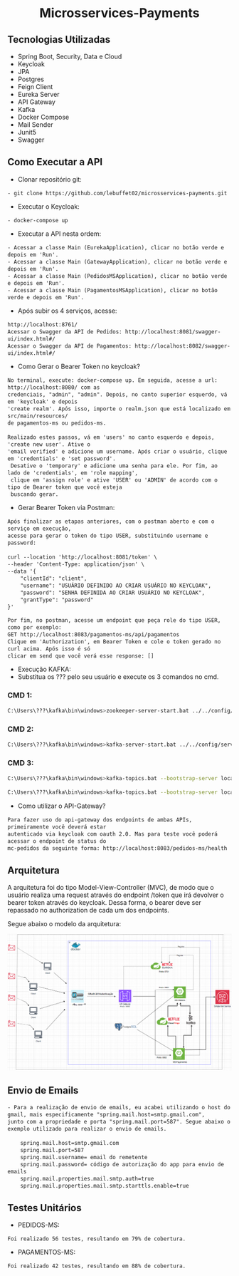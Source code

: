 <h1 align="center">
  Microsservices-Payments
</h1>


## Tecnologias Utilizadas

- Spring Boot, Security, Data e Cloud
- Keycloak
- JPA
- Postgres
- Feign Client
- Eureka Server
- API Gateway
- Kafka
- Docker Compose
- Mail Sender
- Junit5
- Swagger

## Como Executar a API

- Clonar repositório git:
```
- git clone https://github.com/lebuffet02/microsservices-payments.git
```
- Executar o Keycloak:
```
- docker-compose up
```
- Executar a API nesta ordem:
```
- Acessar a classe Main (EurekaApplication), clicar no botão verde e depois em 'Run'.
- Acessar a classe Main (GatewayApplication), clicar no botão verde e depois em 'Run'.
- Acessar a classe Main (PedidosMSApplication), clicar no botão verde e depois em 'Run'.
- Acessar a classe Main (PagamentosMSApplication), clicar no botão verde e depois em 'Run'.
```

- Após subir os 4 serviços, acesse:
```
http://localhost:8761/
Acessar o Swagger da API de Pedidos: http://localhost:8081/swagger-ui/index.html#/
Acessar o Swagger da API de Pagamentos: http://localhost:8082/swagger-ui/index.html#/
```

- Como Gerar o Bearer Token no keycloak?

```
No terminal, execute: docker-compose up. Em seguida, acesse a url: http://localhost:8080/ com as
credenciais, "admin", "admin". Depois, no canto superior esquerdo, vá em 'keycloak' e depois 
'create realm'. Após isso, importe o realm.json que está localizado em src/main/resources/ 
de pagamentos-ms ou pedidos-ms.

Realizado estes passos, vá em 'users' no canto esquerdo e depois, 'create new user'. Ative o 
'email verified' e adicione um username. Após criar o usuário, clique em 'credentials' e 'set password'.
 Desative o 'temporary' e adicione uma senha para ele. Por fim, ao lado de 'credentials', em 'role mapping',
 clique em 'assign role' e ative 'USER' ou 'ADMIN' de acordo com o tipo de Bearer token que você esteja 
 buscando gerar.
```

- Gerar Bearer Token via Postman:

```
Após finalizar as etapas anteriores, com o postman aberto e com o serviço em execução, 
acesse para gerar o token do tipo USER, substituindo username e password:

curl --location 'http://localhost:8081/token' \
--header 'Content-Type: application/json' \
--data '{
    "clientId": "client",
    "username": "USUÁRIO DEFINIDO AO CRIAR USUÁRIO NO KEYCLOAK",
    "password": "SENHA DEFINIDA AO CRIAR USUÁRIO NO KEYCLOAK",
    "grantType": "password"
}'  
```

```
Por fim, no postman, acesse um endpoint que peça role do tipo USER, como por exemplo:
GET http://localhost:8083/pagamentos-ms/api/pagamentos
Clique em 'Authorization', em Bearer Token e cole o token gerado no curl acima. Após isso é só
clicar em send que você verá esse response: [] 
```

- Execução KAFKA:
- Substitua os ??? pelo seu usuário e execute os 3 comandos no cmd.

### CMD 1:

```sh
C:\Users\???\kafka\bin\windows>zookeeper-server-start.bat ../../config/zookeeper.properties
```

### CMD 2:

```sh
C:\Users\???\kafka\bin\windows>kafka-server-start.bat ../../config/server.properties
```

### CMD 3:

```sh
C:\Users\???\kafka\bin\windows>kafka-topics.bat --bootstrap-server localhost:9092 --describe
```

```sh
C:\Users\???\kafka\bin\windows>kafka-topics.bat --bootstrap-server localhost:9092 --topic compras.do.cliente --create --partitions 1
```


- Como utilizar o API-Gateway?
```
Para fazer uso do api-gateway dos endpoints de ambas APIs, primeiramente você deverá estar 
autenticado via keycloak com oauth 2.0. Mas para teste você poderá acessar o endpoint de status do
mc-pedidos da seguinte forma: http://localhost:8083/pedidos-ms/health
```


## Arquitetura

A arquitetura foi do tipo Model-View-Controller (MVC), de modo que o usuário realiza
uma request através do endpoint /token que irá devolver o bearer token através do keycloak.
Dessa forma, o bearer deve ser repassado no authorization de cada um dos endpoints.

Segue abaixo o modelo da arquitetura:

![img.png](images/arquitetura.png)


## Envio de Emails

```
- Para a realização de envio de emails, eu acabei utilizando o host do gmail, mais especificamente "spring.mail.host=smtp.gmail.com",
junto com a propriedade e porta "spring.mail.port=587". Segue abaixo o exemplo utilizado para realizar o envio de emails.

    spring.mail.host=smtp.gmail.com
    spring.mail.port=587
    spring.mail.username= email do remetente
    spring.mail.password= código de autorização do app para envio de emails
    spring.mail.properties.mail.smtp.auth=true
    spring.mail.properties.mail.smtp.starttls.enable=true
```

## Testes Unitários

- PEDIDOS-MS:
```
Foi realizado 56 testes, resultando em 79% de cobertura.
```

- PAGAMENTOS-MS:
```
Foi realizado 42 testes, resultando em 88% de cobertura.
```

